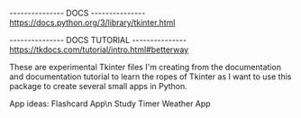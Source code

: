 --------------- DOCS ---------------
https://docs.python.org/3/library/tkinter.html

--------------- DOCS TUTORIAL ---------------
https://tkdocs.com/tutorial/intro.html#betterway


These are experimental Tkinter files I'm creating from the documentation
and documentation tutorial to learn the ropes of Tkinter as I want to use
this package to create several small apps in Python.

App ideas:
Flashcard App\n
Study Timer
Weather App
